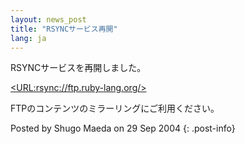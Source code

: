 ```yaml
---
layout: news_post
title: "RSYNCサービス再開"
lang: ja
---
```


RSYNCサービスを再開しました。

[&lt;URL:rsync://ftp.ruby-lang.org/&gt;](rsync://ftp.ruby-lang.org/)

FTPのコンテンツのミラーリングにご利用ください。

Posted by Shugo Maeda on 29 Sep 2004
{: .post-info}

